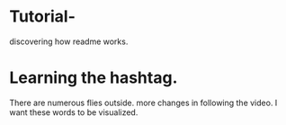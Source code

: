 # Tutorial-
discovering how readme works.
# Learning the hashtag. 
There are numerous flies outside. 
more changes in following the video. 
I want these words to be visualized. 
